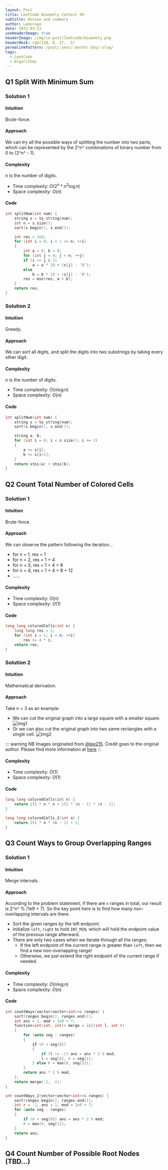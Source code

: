 ```yaml
---
layout: Post
title: LeetCode Biweekly Contest 99
subtitle: Review and summary
author: Lemorage
date: 2023-03-11
useHeaderImage: true
headerImage: /img/in-post/leetcode/biweekly.png
headerMask: rgb(128, 8, 27, .5)
permalinkPattern: /post/:year/:month/:day/:slug/
tags:
  - LeetCode
  - Algorithms
---
```


## Q1 Split With Minimum Sum

### Solution 1

#### Intuition

Brute-force.

#### Approach

We can try all the possible ways of splitting the number into two parts, which can be represented by the 2^n^ combinations of binary number from 0 to (2^n^ - 1).

#### Complexity

 n is the number of digits.

- Time complexity: $O(2^n * n^2 \log n)$
- Space complexity: $O(n)$
    
#### Code

```cpp
int splitNum(int num) {
    string s = to_string(num);
    int n = s.size();
    sort(s.begin(), s.end());

    int res = 2e9;
    for (int i = 0; i < 1 << n; ++i)
    {
        int a = 0, b = 0;
        for (int j = 0; j < n; ++j)
        if (i >> j & 1)
            a = a * 10 + (s[j] - '0');
    	else
            b = b * 10 + (s[j] - '0');
        res = min(res, a + b);
    } 
    return res;
}
```

### Solution 2

#### Intuition

Greedy.

#### Approach

We can sort all digits, and split the digits into two substrings by taking every other digit.

#### Complexity

 n is the number of digits.

- Time complexity: $O(n \log n)$
- Space complexity: $O(n)$

#### Code

```cpp
int splitNum(int num) {
    string s = to_string(num);
    sort(s.begin(), s.end());

    string a, b;
    for (int i = 0; i < s.size(); i += 2)
    {
        a += s[i];
        b += s[i+1];
    }
    return stoi(a) + stoi(b);
}
```



## Q2 Count Total Number of Colored Cells

### Solution 1

#### Intuition

Brute-force.

#### Approach

We can observe the pattern following the iteration... 
- for n = 1, res = 1
- for n = 2, res = 1 + 4
- for n = 3, res = 1 + 4 + 8
- for n = 4, res = 1 + 4 + 8 + 12
- ......

#### Complexity

- Time complexity: $O(n)$
- Space complexity: $O(1)$
    
#### Code

```cpp
long long coloredCells(int n) {
    long long res = 1;
    for (int i = 1; i < n; ++i)
        res += 4 * i;
    return res;
}
```

### Solution 2

#### Intuition

Mathematical derivation.

#### Approach

Take n = 3 as an example:
- We can cut the original graph into a large square with a smaller square.
![img1](https://assets.leetcode.com/users/images/16c708d1-14d2-4959-9b44-83f186c79c8e_1677945863.7645595.png)
- Or we can also cut the original graph into two same rectangles with a single cell.
![img2](https://assets.leetcode.com/users/images/fb1d9b7a-78e0-4237-907a-ba7f57177373_1677947477.5902114.png)

::: warning NB
Images originated from [@lee215](https://leetcode.com/lee215). Credit goes to the original author. Please find more information at [here](https://leetcode.com/problems/count-total-number-of-colored-cells/solutions/3256196/java-c-python-cut-and-combine-o-1/?orderBy=most_votes)
:::

#### Complexity

- Time complexity: $O(1)$
- Space complexity: $O(1)$

#### Code

```cpp
long long coloredCells(int n) {
    return 1ll * n * n + 1ll * (n - 1) * (n - 1);
}

long long coloredCells_2(int n) {
    return 2ll * n * (n - 1) + 1;
}
```



## Q3 Count Ways to Group Overlapping Ranges

### Solution 1

#### Intuition

Merge intervals.

#### Approach

According to the problem statement, if there are `n` ranges in total, our result is 2^n^ % (1e9 + 7).
So the key point here is to find how many non-overlapping intervals are there.
- Sort the given ranges by the left endpoint.
- Initialize `left`, `right` to hold `INT_MIN`, which will hold the endpoint value of the previous range afterward.
- There are only two cases when we iterate through all the ranges:
    - If the left endpoint of the current range is greater than `left`, then we find a new non-overlapping range!
    - Otherwise, we just extend the right endpoint of the current range if needed.


#### Complexity

- Time complexity: $O(n \log n)$
- Space complexity: $O(n)$
    
#### Code

```cpp
int countWays(vector<vector<int>>& ranges) {
    sort(ranges.begin(), ranges.end());
    int ans = 1, mod = 1e9 + 7;
    function<int(int, int)> merge = [&](int l, int r)
    {
        for (auto seg : ranges)
        {
            if (r < seg[0])
            {
                if (l != -1) ans = ans * 2 % mod;
                l = seg[0], r = seg[1];
            } else r = max(r, seg[1]);
        }
        return ans * 2 % mod;
    };
    return merge(-1, -1);
}

int countWays_2(vector<vector<int>>& ranges) {
    sort(ranges.begin(), ranges.end());
    int r = -1, ans = 1, mod = 1e9 + 7;
    for (auto seg : ranges)
    {
        if (r < seg[0]) ans = ans * 2 % mod;
        r = max(r, seg[1]);
    }
    return ans;
}
```



## Q4 Count Number of Possible Root Nodes (TBD...)